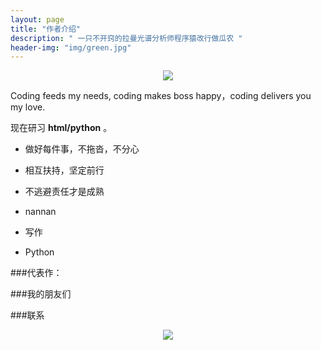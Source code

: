 ```yaml
---
layout: page
title: "作者介绍"
description: " 一只不开窍的拉曼光谱分析师程序猿改行做瓜农 "
header-img: "img/green.jpg"
---
```



<center>
    <p><img src="http://www.petsworld.in/blog/wp-content/uploads/2014/07/kitten-with-puppy.jpg" align="center"></p>
</center>

Coding feeds my needs, coding makes boss happy，coding delivers you my love. 

现在研习 **html/python** 。



- 做好每件事，不拖沓，不分心
- 相互扶持，坚定前行
- 不逃避责任才是成熟


- nannan
- 写作
- Python




###代表作：




###我的朋友们



###联系




<center>
    <p><img src="http://i173.photobucket.com/albums/w63/cnfeat/2015-08-29-2_zpsqj7po8eo.png" align="center"></p>
</center>






